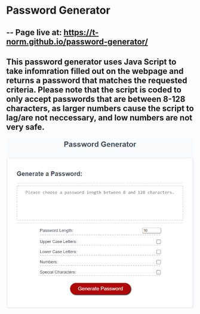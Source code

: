 # Password Generator
--
Page live at: https://t-norm.github.io/password-generator/
--
This password generator uses Java Script to take infomration filled out on the webpage and returns a password that matches the requested criteria.
Please note that the script is coded to only accept passwords that are between 8-128 characters, as larger numbers cause the script to lag/are not 
neccessary, and low numbers are not very safe.
--
![alt text](./assets/images/read-me-demo.PNG)
